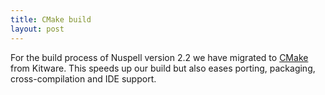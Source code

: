 ```yaml
---
title: CMake build
layout: post
---
```

For the build process of Nuspell version 2.2 we have migrated to [CMake](https://en.wikipedia.org/wiki/CMake) from Kitware. This speeds up our build but also eases porting, packaging, cross-compilation and IDE support. 
